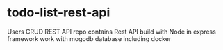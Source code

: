 # todo-list-rest-api
Users CRUD REST API repo contains Rest API build with Node in express  framework work with mogodb database including  docker 
